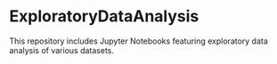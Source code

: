 # ExploratoryDataAnalysis
This repository includes Jupyter Notebooks featuring exploratory data analysis of various datasets.
